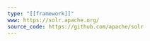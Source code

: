 ```yaml
---
type: "[[framework]]"
www: https://solr.apache.org/
source_code: https://github.com/apache/solr
---
```

